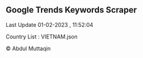 

## Google Trends Keywords Scraper 
 
Last Update 01-02-2023 , 11:52:04

Country List :
VIETNAM.json



© Abdul Muttaqin 
